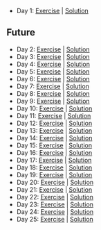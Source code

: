 - Day 1: [Exercise](https://adventofcode.com/2022/day/1) | [Solution](https://github.com/LoicH/coding_challenges/blob/main/advent_of_code_2022/1.py)
## Future
- Day 2: [Exercise](https://adventofcode.com/2022/day/2) | [Solution](https://github.com/LoicH/coding_challenges/blob/main/advent_of_code_2022/2.py)
- Day 3: [Exercise](https://adventofcode.com/2022/day/3) | [Solution](https://github.com/LoicH/coding_challenges/blob/main/advent_of_code_2022/3.py)
- Day 4: [Exercise](https://adventofcode.com/2022/day/4) | [Solution](https://github.com/LoicH/coding_challenges/blob/main/advent_of_code_2022/4.py)
- Day 5: [Exercise](https://adventofcode.com/2022/day/5) | [Solution](https://github.com/LoicH/coding_challenges/blob/main/advent_of_code_2022/5.py)
- Day 6: [Exercise](https://adventofcode.com/2022/day/6) | [Solution](https://github.com/LoicH/coding_challenges/blob/main/advent_of_code_2022/6.py)
- Day 7: [Exercise](https://adventofcode.com/2022/day/7) | [Solution](https://github.com/LoicH/coding_challenges/blob/main/advent_of_code_2022/7.py)
- Day 8: [Exercise](https://adventofcode.com/2022/day/8) | [Solution](https://github.com/LoicH/coding_challenges/blob/main/advent_of_code_2022/8.py)
- Day 9: [Exercise](https://adventofcode.com/2022/day/9) | [Solution](https://github.com/LoicH/coding_challenges/blob/main/advent_of_code_2022/9.py)
- Day 10: [Exercise](https://adventofcode.com/2022/day/10) | [Solution](https://github.com/LoicH/coding_challenges/blob/main/advent_of_code_2022/10.py)
- Day 11: [Exercise](https://adventofcode.com/2022/day/11) | [Solution](https://github.com/LoicH/coding_challenges/blob/main/advent_of_code_2022/11.py)
- Day 12: [Exercise](https://adventofcode.com/2022/day/12) | [Solution](https://github.com/LoicH/coding_challenges/blob/main/advent_of_code_2022/12.py)
- Day 13: [Exercise](https://adventofcode.com/2022/day/13) | [Solution](https://github.com/LoicH/coding_challenges/blob/main/advent_of_code_2022/13.py)
- Day 14: [Exercise](https://adventofcode.com/2022/day/14) | [Solution](https://github.com/LoicH/coding_challenges/blob/main/advent_of_code_2022/14.py)
- Day 15: [Exercise](https://adventofcode.com/2022/day/15) | [Solution](https://github.com/LoicH/coding_challenges/blob/main/advent_of_code_2022/15.py)
- Day 16: [Exercise](https://adventofcode.com/2022/day/16) | [Solution](https://github.com/LoicH/coding_challenges/blob/main/advent_of_code_2022/16.py)
- Day 17: [Exercise](https://adventofcode.com/2022/day/17) | [Solution](https://github.com/LoicH/coding_challenges/blob/main/advent_of_code_2022/17.py)
- Day 18: [Exercise](https://adventofcode.com/2022/day/18) | [Solution](https://github.com/LoicH/coding_challenges/blob/main/advent_of_code_2022/18.py)
- Day 19: [Exercise](https://adventofcode.com/2022/day/19) | [Solution](https://github.com/LoicH/coding_challenges/blob/main/advent_of_code_2022/19.py)
- Day 20: [Exercise](https://adventofcode.com/2022/day/20) | [Solution](https://github.com/LoicH/coding_challenges/blob/main/advent_of_code_2022/20.py)
- Day 21: [Exercise](https://adventofcode.com/2022/day/21) | [Solution](https://github.com/LoicH/coding_challenges/blob/main/advent_of_code_2022/21.py)
- Day 22: [Exercise](https://adventofcode.com/2022/day/22) | [Solution](https://github.com/LoicH/coding_challenges/blob/main/advent_of_code_2022/22.py)
- Day 23: [Exercise](https://adventofcode.com/2022/day/23) | [Solution](https://github.com/LoicH/coding_challenges/blob/main/advent_of_code_2022/22.py)
- Day 24: [Exercise](https://adventofcode.com/2022/day/24) | [Solution](https://github.com/LoicH/coding_challenges/blob/main/advent_of_code_2022/22.py)
- Day 25: [Exercise](https://adventofcode.com/2022/day/25) | [Solution](https://github.com/LoicH/coding_challenges/blob/main/advent_of_code_2022/22.py)
